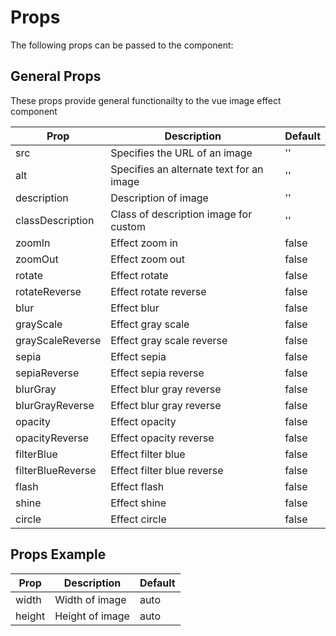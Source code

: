 # Props

The following props can be passed to the component:

## General Props

These props provide general functionailty to the vue image effect component

| Prop              | Description                              | Default |
| ----------------- | ---------------------------------------- | ------- |
| src               | Specifies the URL of an image            | ''      |
| alt               | Specifies an alternate text for an image | ''      |
| description       | Description of image                     | ''      |
| classDescription  | Class of description image for custom    | ''      |
| zoomIn            | Effect zoom in                           | false   |
| zoomOut           | Effect zoom out                          | false   |
| rotate            | Effect rotate                            | false   |
| rotateReverse     | Effect rotate reverse                    | false   |
| blur              | Effect blur                              | false   |
| grayScale         | Effect gray scale                        | false   |
| grayScaleReverse  | Effect gray scale reverse                | false   |
| sepia             | Effect sepia                             | false   |
| sepiaReverse      | Effect sepia reverse                     | false   |
| blurGray          | Effect blur gray reverse                 | false   |
| blurGrayReverse   | Effect blur gray reverse                 | false   |
| opacity           | Effect opacity                           | false   |
| opacityReverse    | Effect opacity reverse                   | false   |
| filterBlue        | Effect filter blue                       | false   |
| filterBlueReverse | Effect filter blue reverse               | false   |
| flash             | Effect flash                             | false   |
| shine             | Effect shine                             | false   |
| circle            | Effect circle                            | false   |

## Props Example

| Prop   | Description     | Default |
| ------ | --------------- | ------- |
| width  | Width of image  | auto    |
| height | Height of image | auto    |

